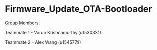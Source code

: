 # Firmware_Update_OTA-Bootloader

Group Members:

Teammate 1 - Varun Krishnamurthy (u1530331)

Teammate 2 - Alex Wang (u1545779)
